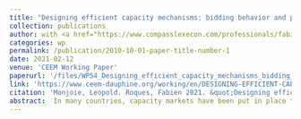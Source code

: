 ```yaml
---
title: "Designing efficient capacity mechanisms: bidding behavior and product definition"
collection: publications
author: with <a href="https://www.compasslexecon.com/professionals/fabien-roques">Fabien Roques</a>
categories: wp
permalink: /publication/2010-10-01-paper-title-number-1
date: 2021-02-12
venue: 'CEEM Working Paper'
paperurl: '/files/WP54_Designing_efficient_capacity_mechanisms_bidding_behavior_and_product_definition_.pdf'
link: 'https://www.ceem-dauphine.org/working/en/DESIGNING-EFFICIENT-CAPACITY-MECHANISMS-BIDDING-BEHAVIOR-AND-PRODUCT-DEFINITION'
citation: 'Monjoie, Leopold. Roques, Fabien 2021. &quot;Designing efficient capacity mechanisms: bidding behavior and product definition.&quot; <i>CEEM Working Paper</i> 54.'
abstract:  In many countries, capacity markets have been put in place to supplement wholesale markets revenues to ensure an adequate generation capacity to maintain security of supply. This paper studies the bidding behavior in those markets and how it can be affected by different capacity product designs. A capacity market allows producers to lock in revenues in advance in exchange for their commitment to being available over a future period on wholesale markets. Producers' participation depends on the opportunity cost of making the investment available. When the commitment is made, the profitability of the plant is uncertain. The canonical framework is based on a net present value model, where the capacity bid is equal to the expected loss on the energy market. However, this does not recognize managerial flexibility and assumes that the plant cannot react to future market conditions. Thus, we propose a novel approach to conceptualize capacity bids using real options theory, where the opportunity cost is represented as an option on the spread that drives the profitability of the plant. First, we define a bid in a one-period capacity market as a European Put Option. Then, we expand to a multi-period setting in which capacity bids can be evaluated as a modified Basket Option. Our model provides new insights on the interplay between the product/commitment duration and on capacity bid. Using the real options approach, the model presents a first attempt to untangle the different drivers of the opportunity cost for providing capacity availability. We analyze the determinants of the option value concomitantly with the length of the procurement and deduce some policy implications for the product's design. Finally, we provide a numerical illustration of this issue using data from the French power system. 
---
```

